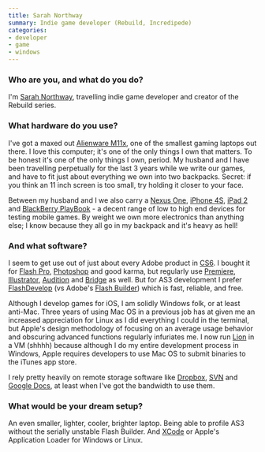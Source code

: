 ```yaml
---
title: Sarah Northway
summary: Indie game developer (Rebuild, Incredipede)
categories:
- developer
- game
- windows
---
```


### Who are you, and what do you do?

I'm [Sarah Northway](http://northwaygames.com/ "Sarah and Colin's indie game company."), travelling indie game developer and creator of the Rebuild series.

### What hardware do you use?

I've got a maxed out [Alienware M11x][m11x], one of the smallest gaming laptops out there. I love this computer; it's one of the only things I own that matters. To be honest it's one of the only things I own, period. My husband and I have been travelling perpetually for the last 3 years while we write our games, and have to fit just about everything we own into two backpacks. Secret: if you think an 11 inch screen is too small, try holding it closer to your face.

Between my husband and I we also carry a [Nexus One][nexus-one], [iPhone 4S][iphone-4s], [iPad 2][ipad-2] and [BlackBerry PlayBook][playbook] - a decent range of low to high end devices for testing mobile games. By weight we own more electronics than anything else; I know because they all go in my backpack and it's heavy as hell!

### And what software?

I seem to get use out of just about every Adobe product in [CS6][creative-suite]. I bought it for [Flash Pro][flash], [Photoshop][] and good karma, but regularly use [Premiere][], [Illustrator][], [Audition][] and [Bridge][] as well. But for AS3 development I prefer [FlashDevelop][flashdevelop] (vs Adobe's [Flash Builder][flash-builder]) which is fast, reliable, and free.

Although I develop games for iOS, I am solidly Windows folk, or at least anti-Mac. Three years of using Mac OS in a previous job has at given me an increased appreciation for Linux as I did everything I could in the terminal, but Apple's design methodology of focusing on an average usage behavior and obscuring advanced functions regularly infuriates me. I now run [Lion][macos] in a VM (shhhh) because although I do my entire development process in Windows, Apple requires developers to use Mac OS to submit binaries to the iTunes app store.

I rely pretty heavily on remote storage software like [Dropbox][], [SVN][subversion] and [Google Docs][google-docs], at least when I've got the bandwidth to use them.

### What would be your dream setup?

An even smaller, lighter, cooler, brighter laptop. Being able to profile AS3 without the serially unstable Flash Builder. And [XCode][] or Apple's Application Loader for Windows or Linux.

[ipad-2]: https://www.apple.com/ipad/ "A tablet device."
[iphone-4s]: https://en.wikipedia.org/wiki/IPhone_4S "A smartphone."
[nexus-one]: https://en.wikipedia.org/wiki/Nexus_One "An Android-based smartphone."
[m11x]: http://www.dell.com/us/p/alienware-m11x-r3/pd "A PC gaming laptop."
[playbook]: https://en.wikipedia.org/wiki/BlackBerry_PlayBook "A BlackBerry tablet."
[illustrator]: https://www.adobe.com/products/illustrator.html "A vector graphics editor."
[google-docs]: https://en.wikipedia.org/wiki/Google_Docs "A web-based office suite."
[subversion]: http://subversion.tigris.org/ "A version control system."
[audition]: https://creative.adobe.com/products/audition "An audio editing software suite."
[flashdevelop]: http://www.flashdevelop.org/ "A free, open source ActionScript/Flex IDE."
[flash]: https://en.wikipedia.org/wiki/Adobe_Flash "A software and animation editor."
[flash-builder]: https://www.adobe.com/products/flash-builder.html "A tool for generating Flash apps via the Flex framework."
[macos]: https://en.wikipedia.org/wiki/MacOS "An operating system for Mac hardware."
[creative-suite]: https://www.adobe.com/creativecloud.html "A collection of design tools."
[dropbox]: https://www.dropbox.com/ "Online syncing and storage."
[xcode]: https://en.wikipedia.org/wiki/Xcode "An IDE for Mac developers."
[bridge]: https://creative.adobe.com/products/bridge "A shared media manager for Adobe CS products."
[photoshop]: https://www.adobe.com/products/photoshop.html "A bitmap image editor."
[premiere]: https://www.adobe.com/products/premiere.html "A video editing suite."
